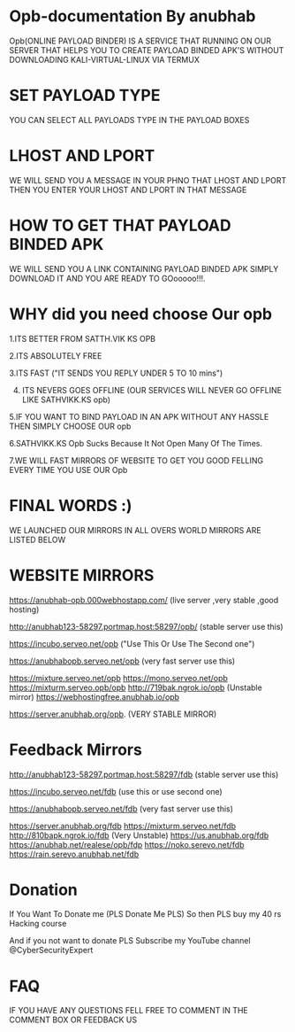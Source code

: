 # Opb-documentation By anubhab

Opb(ONLINE PAYLOAD BINDER) IS A SERVICE
THAT RUNNING ON OUR SERVER THAT HELPS YOU TO CREATE PAYLOAD BINDED APK'S WITHOUT
DOWNLOADING KALI-VIRTUAL-LINUX VIA TERMUX

# SET PAYLOAD TYPE

YOU CAN SELECT ALL PAYLOADS TYPE IN THE PAYLOAD BOXES

# LHOST AND LPORT

WE WILL SEND YOU A MESSAGE IN YOUR PHNO THAT LHOST AND LPORT 
THEN YOU ENTER YOUR LHOST AND LPORT IN THAT MESSAGE

# HOW TO GET THAT PAYLOAD BINDED APK

WE WILL SEND YOU A LINK CONTAINING PAYLOAD BINDED APK
SIMPLY DOWNLOAD IT AND YOU ARE READY TO GOooooo!!!.

# WHY did you need  choose Our opb

1.ITS BETTER FROM SATTH.VIK KS OPB

2.ITS ABSOLUTELY FREE

3.ITS FAST ("IT SENDS YOU REPLY UNDER 5 TO 10 mins")

4. ITS NEVERS GOES OFFLINE (OUR SERVICES WILL NEVER GO OFFLINE LIKE SATHVIKK.KS opb)

5.IF YOU WANT TO BIND PAYLOAD IN AN APK WITHOUT ANY HASSLE THEN SIMPLY CHOOSE OUR opb

6.SATHVIKK.KS Opb Sucks Because It  Not Open Many Of The Times.

7.WE WILL FAST MIRRORS OF WEBSITE TO GET YOU GOOD FELLING EVERY TIME YOU USE OUR Opb

# FINAL WORDS :)

WE LAUNCHED OUR MIRRORS IN ALL OVERS WORLD MIRRORS ARE LISTED BELOW

# WEBSITE MIRRORS

https://anubhab-opb.000webhostapp.com/ (live server ,very stable ,good hosting)

http://anubhab123-58297.portmap.host:58297/opb/ (stable server use this)

https://incubo.serveo.net/opb ("Use This Or Use The Second one")

https://anubhabopb.serveo.net/opb (very fast server use this)

https://mixture.serveo.net/opb
https://mono.serveo.net/opb
https://mixturm.serveo.opb/opb
http://719bak.ngrok.io/opb  (Unstable mirror)
https://webhostingfree.anubhab.io/opb

https://server.anubhab.org/opb.  (VERY STABLE MIRROR)

# Feedback Mirrors

http://anubhab123-58297.portmap.host:58297/fdb (stable server use this)

https://incubo.serveo.net/fdb (use this or use second one)

https://anubhabopb.serveo.net/fdb (very fast server use this)

https://server.anubhab.org/fdb
https://mixturm.serveo.net/fdb
http://810bapk.ngrok.io/fdb (Very Unstable)
https://us.anubhab.org/fdb
https://anubhab.net/realese/opb/fdp
https://noko.serevo.net/fdb
https://rain.serevo.anubhab.net/fdb
# Donation

If You Want To Donate me (PLS Donate Me PLS) So then PLS buy my 40 rs 
Hacking course

And if you not want to donate PLS
Subscribe my YouTube channel 
@CyberSecurityExpert

# FAQ

IF YOU HAVE ANY QUESTIONS FELL FREE TO
COMMENT IN THE COMMENT BOX OR FEEDBACK US




